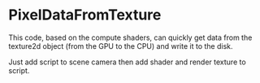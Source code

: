 # PixelDataFromTexture
This code, based on the compute shaders, can quickly get data from the texture2d object (from the GPU to the CPU) and write it to the disk.

Just add script to scene camera then add shader and render texture to script.